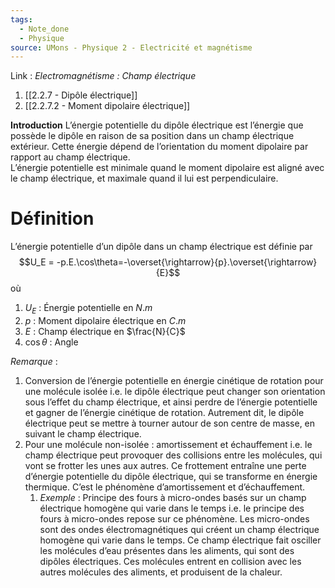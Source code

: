 ```yaml
---
tags:
  - Note_done
  - Physique
source: UMons - Physique 2 - Electricité et magnétisme
---
```


Link :
_Electromagnétisme : Champ électrique_
1. [[2.2.7 - Dipôle électrique]]
2. [[2.2.7.2 - Moment dipolaire électrique]]

**Introduction**
L’énergie potentielle du dipôle électrique est l’énergie que possède le dipôle en raison de sa position dans un champ électrique extérieur. Cette énergie dépend de l’orientation du moment dipolaire par rapport au champ électrique. 
\
L’énergie potentielle est minimale quand le moment dipolaire est aligné avec le champ électrique, et maximale quand il lui est perpendiculaire.
# Définition
L’énergie potentielle d’un dipôle dans un champ électrique est définie par $$U_E = -p.E.\cos\theta=-\overset{\rightarrow}{p}.\overset{\rightarrow}{E}$$ où
1. $U_E$ : Énergie potentielle en $N.m$ 
2. $p$ : Moment dipolaire électrique en $C.m$
3. $E$ : Champ électrique en $\frac{N}{C}$ 
4. $\cos\theta$ : Angle

_Remarque_ :
1. Conversion de l’énergie potentielle en énergie cinétique de rotation pour une molécule isolée i.e. le dipôle électrique peut changer son orientation sous l’effet du champ électrique, et ainsi perdre de l’énergie potentielle et gagner de l’énergie cinétique de rotation. Autrement dit, le dipôle électrique peut se mettre à tourner autour de son centre de masse, en suivant le champ électrique.
2. Pour une molécule non-isolée : amortissement et échauffement i.e. le champ électrique peut provoquer des collisions entre les molécules, qui vont se frotter les unes aux autres. Ce frottement entraîne une perte d’énergie potentielle du dipôle électrique, qui se transforme en énergie thermique. C’est le phénomène d’amortissement et d’échauffement.
	1. _Exemple_ : Principe des fours à micro-ondes basés sur un champ électrique homogène qui varie dans le temps i.e. le principe des fours à micro-ondes repose sur ce phénomène. Les micro-ondes sont des ondes électromagnétiques qui créent un champ électrique homogène qui varie dans le temps. Ce champ électrique fait osciller les molécules d’eau présentes dans les aliments, qui sont des dipôles électriques. Ces molécules entrent en collision avec les autres molécules des aliments, et produisent de la chaleur.

